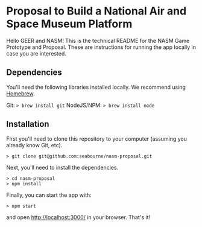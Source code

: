 # Proposal to Build a National Air and Space Museum Platform

Hello GEER and NASM! This is the technical README for the NASM Game Prototype and Proposal.  These are instructions for running the app locally in case you are interested.

## Dependencies

You'll need the following libraries installed locally.  We recommend using [Homebrew](http://brew.sh/).

Git: `> brew install git`
NodeJS/NPM: `> brew install node`

## Installation

First you'll need to clone this repository to your computer (assuming you already know Git, etc).

```
> git clone git@github.com:seabourne/nasm-proposal.git
```

Next, you'll need to install the dependencies.

```
> cd nasm-proposal
> npm install
```

Finally, you can start the app with:

```
> npm start
```

and open [http://localhost:3000/](http://localhost:3000/) in your browser.  That's it!